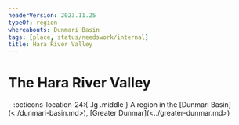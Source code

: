 ```yaml
---
headerVersion: 2023.11.25
typeOf: region
whereabouts: Dunmari Basin
tags: [place, status/needswork/internal]
title: Hara River Valley
---
```

# The Hara River Valley
<div class="grid cards ext-narrow-margin ext-one-column" markdown>
-    :octicons-location-24:{ .lg .middle } A region in the [Dunmari Basin](<./dunmari-basin.md>), [Greater Dunmar](<../greater-dunmar.md>)  
</div>

